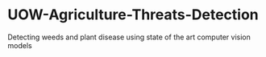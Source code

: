 # UOW-Agriculture-Threats-Detection
Detecting weeds and plant disease using state of the art computer vision models


